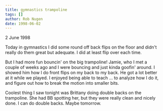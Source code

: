 ```yaml
---
title: gymnastics trampoline
tags: []
author: Rob Nugen
date: 1998-06-02
---
```


<title>Journal</title>

<p class=date>2 June 1998</p>

<p>Today in gymnastics I did some round off back flips on the floor and didn't really do them great but adequate.  I did at least flip over each time.  

<p>But I had more fun bouncin' on the big trampoline!  Jamie, who I met a couple of weeks ago and I were bouncing and just kinda goofin' around.  I showed him how I do front flips on my back to my back. He got a lot better at it while we played. I enjoyed being able to teach ... to analyze how I do it, and figure out how to break the motion into smaller bits.

<p>Coolest thing I saw tonight was Brittany doing double backs on the trampoline.  She had BB spotting her, but they were really clean and nicely done.  I can do double backs.  Maybe tomorrow.
</p>
